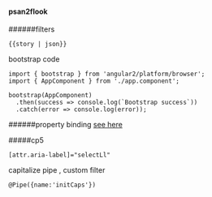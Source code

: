 #### psan2flook
######filters
```
{{story | json}}
```
bootstrap code
```
import { bootstrap } from 'angular2/platform/browser';
import { AppComponent } from './app.component';

bootstrap(AppComponent)
  .then(success => console.log(`Bootstrap success`))
  .catch(error => console.log(error));
```
######property binding
[see here](http://a2-first-look.azurewebsites.net/examples/a1-a2/a2/property-binding/plnkr.demo.html?bust=1465410501594)



#####cp5
```
[attr.aria-label]="selectLl"
```
capitalize pipe , custom filter
```
@Pipe({name:'initCaps'})
